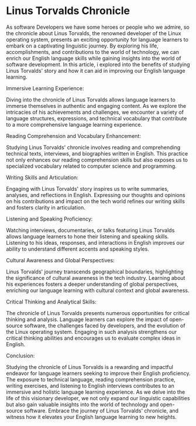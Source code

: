 
# Linus Torvalds Chronicle


As software Developers we have some heroes or people who we admire, so the chronicle about Linus Torvalds, the renowned developer of the Linux operating system, presents an exciting opportunity for language learners to embark on a captivating linguistic journey. By exploring his life, accomplishments, and contributions to the world of technology, we can enrich our English language skills while gaining insights into the world of software development. In this article, i explored into the benefits of studying Linus Torvalds' story and how it can aid in improving our English language learning.

Immersive Learning Experience:

Diving into the chronicle of Linus Torvalds allows language learners to immerse themselves in authentic and engaging content. As we explore the intricacies of his achievements and challenges, we encounter a variety of language structures, expressions, and technical vocabulary that contribute to a more comprehensive language learning experience.

Reading Comprehension and Vocabulary Enhancement:

Studying Linus Torvalds' chronicle involves reading and comprehending technical texts, interviews, and biographies written in English. This practice not only enhances our reading comprehension skills but also exposes us to specialized vocabulary related to computer science and programming.

Writing Skills and Articulation:

Engaging with Linus Torvalds' story inspires us to write summaries, analyses, and reflections in English. Expressing our thoughts and opinions on his contributions and impact on the tech world refines our writing skills and fosters clarity in articulation.

Listening and Speaking Proficiency:

Watching interviews, documentaries, or talks featuring Linus Torvalds allows language learners to hone their listening and speaking skills. Listening to his ideas, responses, and interactions in English improves our ability to understand different accents and speaking styles.

Cultural Awareness and Global Perspectives:

Linus Torvalds' journey transcends geographical boundaries, highlighting the significance of cultural awareness in the tech industry. Learning about his experiences fosters a deeper understanding of global perspectives, enriching our language learning with cultural context and global awareness.

Critical Thinking and Analytical Skills:

The chronicle of Linus Torvalds presents numerous opportunities for critical thinking and analysis. Language learners can explore the impact of open-source software, the challenges faced by developers, and the evolution of the Linux operating system. Engaging in such analysis strengthens our critical thinking abilities and encourages us to evaluate complex ideas in English.

Conclusion:

Studying the chronicle of Linus Torvalds is a rewarding and impactful endeavor for language learners seeking to improve their English proficiency. The exposure to technical language, reading comprehension practice, writing exercises, and listening to English interviews contributes to an immersive and holistic language learning experience. As we delve into the life of this visionary developer, we not only expand our linguistic capabilities but also gain valuable insights into the world of technology and open-source software. Embrace the journey of Linus Torvalds' chronicle, and witness how it elevates your English language learning to new heights.